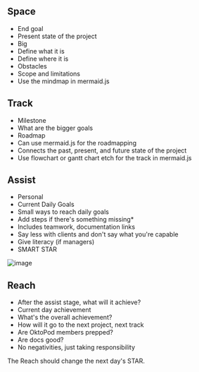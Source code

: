 ## Space
* End goal
* Present state of the project
* Big
* Define what it is
* Define where it is
* Obstacles
* Scope and limitations
* Use the mindmap in mermaid.js

## Track
* Milestone
* What are the bigger goals
* Roadmap
* Can use mermaid.js for the roadmapping
* Connects the past, present, and future state of the project
* Use flowchart or gantt chart etch for the track in mermaid.js

## Assist
* Personal
* Current Daily Goals
* Small ways to reach daily goals
* Add steps if there's something missing* 
* Includes teamwork, documentation links
* Say less with clients and don't say what you're capable
* Give literacy (if managers)
* SMART STAR

![image](https://user-images.githubusercontent.com/61100293/218281470-5289289b-3de1-4bac-bc6f-ef22ef6711f3.png)


## Reach
* After the assist stage, what will it achieve?
* Current day achievement
* What's the overall achievement?
* How will it go to the next project, next track
* Are OktoPod members prepped?
* Are docs good?
* No negativities, just taking responsibility

The Reach should change the next day's STAR.
